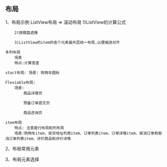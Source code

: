 布局
-----

1、布局示例
	ListView布局 => 滚动布局
		1)ListView的计算公式
	
		2)放键盘遮掩
	
		3)ListView的item的各个元素最外层统一布局,以便缩进对齐
	
	多列布局
		场景
		特点:计算宽度
		
	stact布局: 场景: 购物车图标
	
	Flexiable布局:
		场景:
			商品详情页
			
			预备订单提交页
			
			商品咨询页
			
	item布局
		特点: 注意是行布局和列布局
		场景:购物车item、收货地址列表item、订单列表item、订单详情item、取消订单和取消订单列表item、评价商品和评价详情
			
2、布局常用元素

3、布局元素选择
